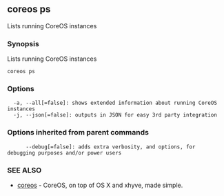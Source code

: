 ## coreos ps

Lists running CoreOS instances

### Synopsis


Lists running CoreOS instances

```
coreos ps
```

### Options

```
  -a, --all[=false]: shows extended information about running CoreOS instances
  -j, --json[=false]: outputs in JSON for easy 3rd party integration
```

### Options inherited from parent commands

```
      --debug[=false]: adds extra verbosity, and options, for debugging purposes and/or power users
```

### SEE ALSO
* [coreos](coreos.md)	 - CoreOS, on top of OS X and xhyve, made simple.

